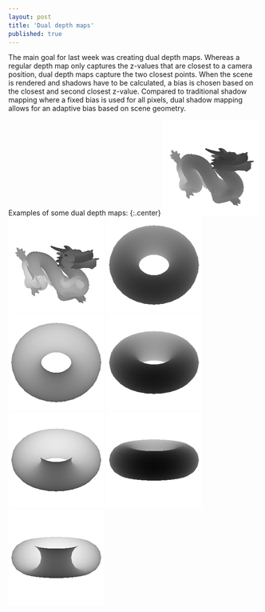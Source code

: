 ```yaml
---
layout: post
title: 'Dual depth maps'
published: true
---
```


The main goal for last week was creating dual depth maps. Whereas a regular depth map only captures the z-values that are closest to a camera position, dual depth maps capture the two closest points. When the scene is rendered and shadows have to be calculated, a bias is chosen based on the closest and second closest z-value. Compared to traditional shadow mapping where a fixed bias is used for all pixels, dual shadow mapping allows for an adaptive bias based on scene geometry.

Examples of some dual depth maps:
{:.center}
![Dual depth map - Front](/uploads/2010/11/DM1.png)
![Dual depth map - Back](/uploads/2010/11/DDM1.png)
![Dual depth map - Front](/uploads/2010/11/DM2.png)
![Dual depth map - Back](/uploads/2010/11/DDM2.png)
![Dual depth map - Front](/uploads/2010/11/DM3.png)
![Dual depth map - Back](/uploads/2010/11/DDM3.png)
![Dual depth map - Front](/uploads/2010/11/DM4.png)
![Dual depth map - Back](/uploads/2010/11/DDM4.png)
